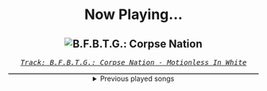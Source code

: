 <div align="center"> 
<h1>Now Playing...</h1>

![B.F.B.T.G.: Corpse Nation](https://i.scdn.co/image/ab67616d00001e023528a891d36d16d760cda271)
--
_<samp><a href="https://open.spotify.com/track/6Aqyd2xeESP6HhUbbZvHoJ">Track: B.F.B.T.G.: Corpse Nation - Motionless In White</a></samp>_

<div style="border: 1px #4B5054 solid"></div>
<details>
  <summary>
    Previous played songs
  </summary>
  <table>
    <thead>
      <tr>
        <th>
          Artist
        </th>
        <th>
          Song
        </th>
        <th>
          Link
        </th>
      </tr>
    </thead>
    <tbody>
      <tr><td>Motionless In White</td><td>B.F.B.T.G.: Corpse Nation</td><td><a href="https://open.spotify.com/track/6Aqyd2xeESP6HhUbbZvHoJ">https://open.spotify.com/track/6Aqyd2xeESP6HhUbbZvHoJ</a></td></tr><tr><td>Motionless In White</td><td>Burned At Both Ends II</td><td><a href="https://open.spotify.com/track/0iSTQWpqF9kYgeck7GelOR">https://open.spotify.com/track/0iSTQWpqF9kYgeck7GelOR</a></td></tr><tr><td>Motionless In White</td><td>Meltdown</td><td><a href="https://open.spotify.com/track/6w3hTgFYPaUo6WFz2tEOtX">https://open.spotify.com/track/6w3hTgFYPaUo6WFz2tEOtX</a></td></tr><tr><td>Bring Me The Horizon</td><td>Can You Feel My Heart - Remix</td><td><a href="https://open.spotify.com/track/0bMOyiuk22fAKiwNoYsRYN">https://open.spotify.com/track/0bMOyiuk22fAKiwNoYsRYN</a></td></tr><tr><td>Everyone Loves A Villain</td><td>Hell We Made</td><td><a href="https://open.spotify.com/track/0OLdZzrapANuExZyJSeby7">https://open.spotify.com/track/0OLdZzrapANuExZyJSeby7</a></td></tr><tr><td>Chaosbay</td><td>The Prophet</td><td><a href="https://open.spotify.com/track/7hbyBiX9EMUHFwDywq5xbn">https://open.spotify.com/track/7hbyBiX9EMUHFwDywq5xbn</a></td></tr><tr><td>From Fall to Spring</td><td>BARRIERS</td><td><a href="https://open.spotify.com/track/1zfXuR7k7Hb21KHjQaa4Rt">https://open.spotify.com/track/1zfXuR7k7Hb21KHjQaa4Rt</a></td></tr><tr><td>From Fall to Spring</td><td>BR4INFCK</td><td><a href="https://open.spotify.com/track/7mizCvYsKdmO3JZzTytoZQ">https://open.spotify.com/track/7mizCvYsKdmO3JZzTytoZQ</a></td></tr><tr><td>From Fall to Spring</td><td>DESTINY</td><td><a href="https://open.spotify.com/track/56wLqIBnjapUsIC08vHHYU">https://open.spotify.com/track/56wLqIBnjapUsIC08vHHYU</a></td></tr><tr><td>From Fall to Spring</td><td>RISE</td><td><a href="https://open.spotify.com/track/4BFE6Eq6HGKzdyH0DEbONn">https://open.spotify.com/track/4BFE6Eq6HGKzdyH0DEbONn</a></td></tr><tr><td>Bad Omens</td><td>Like A Villain</td><td><a href="https://open.spotify.com/track/0xoyUiHhxVH4gwb0CRgNmg">https://open.spotify.com/track/0xoyUiHhxVH4gwb0CRgNmg</a></td></tr><tr><td>VRSTY</td><td>Massive</td><td><a href="https://open.spotify.com/track/0BMPdd6zvJsA3iILOiPJ7z">https://open.spotify.com/track/0BMPdd6zvJsA3iILOiPJ7z</a></td></tr><tr><td>Bad Omens</td><td>THE DEATH OF PEACE OF MIND</td><td><a href="https://open.spotify.com/track/6tRneEcItwpSxBtqgem5Dr">https://open.spotify.com/track/6tRneEcItwpSxBtqgem5Dr</a></td></tr><tr><td>ENMY</td><td>Deceiver</td><td><a href="https://open.spotify.com/track/14l1Nc77ngjwMom6jh5rqX">https://open.spotify.com/track/14l1Nc77ngjwMom6jh5rqX</a></td></tr><tr><td>Bad Omens</td><td>The Grey</td><td><a href="https://open.spotify.com/track/5oZy9b1lMtREB3cqOPQusD">https://open.spotify.com/track/5oZy9b1lMtREB3cqOPQusD</a></td></tr><tr><td>Linkin Park</td><td>[Stef]</td><td><a href="https://open.spotify.com/track/1iAv8iIqA0xNGAQgJoAukT">https://open.spotify.com/track/1iAv8iIqA0xNGAQgJoAukT</a></td></tr><tr><td>Linkin Park</td><td>Plc.4 Mie Hæd (Amp Live Reanimation) [feat. Zion]</td><td><a href="https://open.spotify.com/track/4uRW7Q5JdBNmpCMknCav6w">https://open.spotify.com/track/4uRW7Q5JdBNmpCMknCav6w</a></td></tr><tr><td>Linkin Park</td><td>Plc.4 Mie Hæd (Amp Live Reanimation) [feat. Zion]</td><td><a href="https://open.spotify.com/track/4uRW7Q5JdBNmpCMknCav6w">https://open.spotify.com/track/4uRW7Q5JdBNmpCMknCav6w</a></td></tr><tr><td>Dark Divine</td><td>Circles</td><td><a href="https://open.spotify.com/track/6ZeBN13PQ0eUi7O6Ym2kJE">https://open.spotify.com/track/6ZeBN13PQ0eUi7O6Ym2kJE</a></td></tr><tr><td>Dark Divine</td><td>Dead</td><td><a href="https://open.spotify.com/track/2V6oFEsfBo4etNLtqSvQYJ">https://open.spotify.com/track/2V6oFEsfBo4etNLtqSvQYJ</a></td></tr>
    </tbody>
  </table>
</details>

</div>

